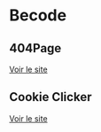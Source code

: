 # Becode

## 404Page

[Voir le site](https://sammuelj.github.io/Becode/BeCode-HTML-CSS-master/404Page/)

## Cookie Clicker
[Voir le site](https://sammuelj.github.io/Becode/Clicker-master/)
